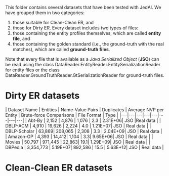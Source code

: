 This folder contains several datasets that have been tested with JedAI. We have grouped them in two categories: 
1) those suitable for Clean-Clean ER, and 
2) those for Dirty ER. 
Every dataset includes two types of files: 
1) those containing the entity profiles themselves, which are called **entity file**, and 
2) those containing the golden standard (i.e., the ground-truth with the real matches), which are called **ground-truth files**.

Note that every file that is available as a *Java Serialized Object* (**JSO**) can be read using the class DataReader.EntityReader.EntitySerializationReader for entity files or the class DataReader.GroundTruthReader.GtSerializationReader for ground-truth files.

# Dirty ER datasets

| Dataset Name | Entities | Name-Value Pairs | Duplicates | Average NVP per Entity |	Brute-force Comparisons |
File Format | Type | 
|---|---|---|---|---|---|---|---|
| Abt-By	| 2,152	| 4,876	| 1,076	| 2.3	| 2.31E+06| JSO |Real data |
| DBLP-ACM	| 4,910	| 19,626	| 2,224	| 4.0	| 1.21E+07| JSO | Real data |
| DBLP-Scholar	| 63,869| 	208,065	| 2,308	| 3.3	| 2.04E+09| JSO | Real data |
| Amazon-GP	| 4,393	| 14,412| 	1,104	| 3.3| 	9.65E+06| JSO | Real data |
| Movies	| 50,797 |	971,445	| 22,863| 	19.1| 	1.29E+09| JSO | Real data |
| DBPedia	| 3,354,773	| 5.19E+07| 	892,586	| 15.5	| 5.63E+12| JSO | Real data |


# Clean-Clean ER datasets
